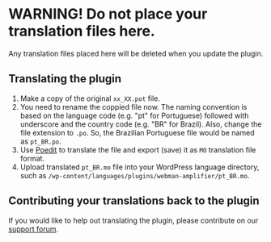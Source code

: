 # WARNING! Do not place your translation files here.

Any translation files placed here will be deleted when you update the plugin.

## Translating the plugin

1. Make a copy of the original `xx_XX.pot` file.
2. You need to rename the coppied file now. The naming convention is based on the language code (e.g. "pt" for Portuguese) followed with underscore and the country code (e.g. "BR" for Brazil). Also, change the file extension to `.po`. So, the Brazilian Portuguese file would be named as `pt_BR.po`.
3. Use [Poedit](http://www.poedit.net/) to translate the file and export (save) it as `MO` translation file format.
4. Upload translated `pt_BR.mo` file into your WordPress language directory, such as `/wp-content/languages/plugins/webman-amplifier/pt_BR.mo`.

## Contributing your translations back to the plugin

If you would like to help out translating the plugin, please contribute on our [support forum](http://support.webmandesign.eu/).